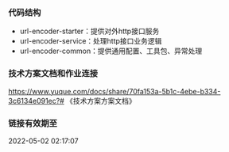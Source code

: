 ### 代码结构
- url-encoder-starter：提供对外http接口服务
- url-encoder-service：处理http接口业务逻辑
- url-encoder-common：提供通用配置、工具包、异常处理

### 技术方案文档和作业连接
https://www.yuque.com/docs/share/70fa153a-5b1c-4ebe-b334-3c6134e091ec?# 《技术方案方案文档》

### 链接有效期至 
2022-05-02 02:17:07
